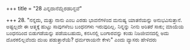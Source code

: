 +++
title = "28 ಎನ್ನದಾನೆಮ್ಬೆರಡರಿನ್ದವೆ"

+++
28. "ನನ್ನದು, ಮತ್ತು ನಾನು ಎಂಬ ಎರಡು ಭಾವನೆಗಳಿಂದ ಮನುಷ್ಯ ಯಾತನೆಯನ್ನು ಅನುಭವಿಸುತ್ತಾನೆ. ಅಷ್ಟಲ್ಲದೇ ಈ ಆತ್ಮಕ್ಕೆ ಹುಟ್ಟು ಸಾವುಗಳೆಂಬ ಬಂಧನಗಳು ಇರುವುದಿಲ್ಲ. ನಿನ್ನನ್ನು ನೀನು ಅರಿತರೆ ಸಾಕು; ಮಾಯೆಯ ಬಂಧನದಿಂದ ಬಿಡುಗಡೆಯನ್ನು ಪಡೆಯಬಹುದು, ಕನಸಿನಲ್ಲಿ ಬಂಗಾರವನ್ನು ಕಂಡು ನಿಜಜೀವನದಲ್ಲಿ ಅದು ದೊರಕಲಿಲ್ಲವೆಂದು ದುಃಖ ಪಡುತ್ತಾರೆಯೆ? ಧರ್ಮರಾಯನೇ ಕೇಳು" ಎಂದು ವ್ಯಾಸರು ಹೇಳಿದರು